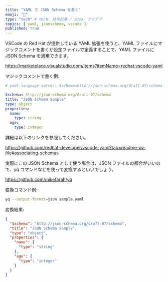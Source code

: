 ```yaml
---
title: "YAML で JSON Schema を書く"
emoji: "🦁"
type: "tech" # tech: 技術記事 / idea: アイデア
topics: [ yaml, jsonschema, vscode ]
published: true
---
```


VSCode の Red Hat が提供している YAML 拡張を使うと、YAML ファイルにマジックコメントを書くか設定ファイルで定義することで、YAML ファイルに JSON Schema を適用できます。

https://marketplace.visualstudio.com/items?itemName=redhat.vscode-yaml

マジックコメントで書く例:

```yaml
# yaml-language-server: $schema=http://json-schema.org/draft-07/schema

$schema: http://json-schema.org/draft-07/schema
title: "JSON Schema Sample"
type: object
properties:
  name:
    type: string
  age:
    type: integer

```

詳細は以下のリンクを参照してください。

https://github.com/redhat-developer/vscode-yaml?tab=readme-ov-file#associating-schemas


実際にこの JSON Schema として使う場合は、JSON ファイルの都合がいいので、yq コマンドなどを使って変換するといいでしょう。

https://github.com/mikefarah/yq

変換コマンド例:

```bash
yq --output-format=json sample.yaml
```

変換結果:

```json
{
  "$schema": "http://json-schema.org/draft-07/schema",
  "title": "JSON Schema Sample",
  "type": "object",
  "properties": {
    "name": {
      "type": "string"
    },
    "age": {
      "type": "integer"
    }
  }
}
```
